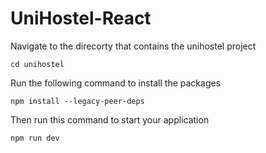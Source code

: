 # UniHostel-React

Navigate to the direcorty that contains the unihostel project
```
cd unihostel
```

Run the following command to install the packages

```
npm install --legacy-peer-deps

```

Then run this command to start your application

```
npm run dev
```